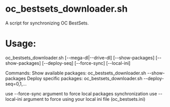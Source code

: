oc_bestsets_downloader.sh
=================
A script for synchronizing OC BestSets.

Usage:
======
oc_bestsets_downloader.sh [--mega-dl|--drive-dl] [--show-packages] [--show-packages] [--deploy-seq] [--force-sync] [--local-ini]

Commands:
Show available packages: oc_bestsets_downloader.sh --show-packages
Deploy specific packages: oc_bestsets_downloader.sh --deploy-seq=0,1,...

use --force-sync argument to force local packages synchronization
use --local-ini argument to force using your local ini file (oc_bestsets.ini)

